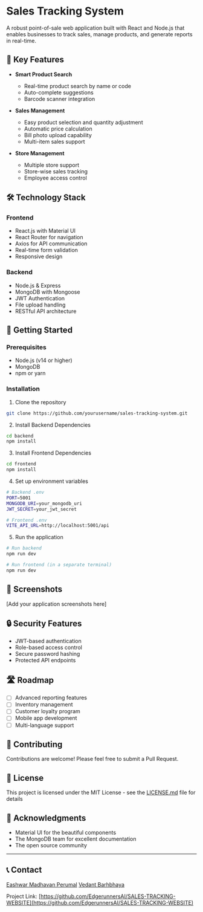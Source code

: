 # Sales Tracking System

A robust point-of-sale web application built with React and Node.js that enables businesses to track sales, manage products, and generate reports in real-time.

## 🌟 Key Features

- **Smart Product Search**
  - Real-time product search by name or code
  - Auto-complete suggestions
  - Barcode scanner integration

- **Sales Management**
  - Easy product selection and quantity adjustment
  - Automatic price calculation
  - Bill photo upload capability
  - Multi-item sales support

- **Store Management**
  - Multiple store support
  - Store-wise sales tracking
  - Employee access control

## 🛠️ Technology Stack

### Frontend
- React.js with Material UI
- React Router for navigation
- Axios for API communication
- Real-time form validation
- Responsive design

### Backend
- Node.js & Express
- MongoDB with Mongoose
- JWT Authentication
- File upload handling
- RESTful API architecture

## 🚀 Getting Started

### Prerequisites
- Node.js (v14 or higher)
- MongoDB
- npm or yarn

### Installation

1. Clone the repository
```bash
git clone https://github.com/yourusername/sales-tracking-system.git
```

2. Install Backend Dependencies
```bash
cd backend
npm install
```

3. Install Frontend Dependencies
```bash
cd frontend
npm install
```

4. Set up environment variables
```bash
# Backend .env
PORT=5001
MONGODB_URI=your_mongodb_uri
JWT_SECRET=your_jwt_secret

# Frontend .env
VITE_API_URL=http://localhost:5001/api
```

5. Run the application
```bash
# Run backend
npm run dev

# Run frontend (in a separate terminal)
npm run dev
```

## 📱 Screenshots

[Add your application screenshots here]

## 🔒 Security Features

- JWT-based authentication
- Role-based access control
- Secure password hashing
- Protected API endpoints

## 🛣️ Roadmap

- [ ] Advanced reporting features
- [ ] Inventory management
- [ ] Customer loyalty program
- [ ] Mobile app development
- [ ] Multi-language support

## 🤝 Contributing

Contributions are welcome! Please feel free to submit a Pull Request.

## 📄 License

This project is licensed under the MIT License - see the [LICENSE.md](LICENSE.md) file for details

## 🙏 Acknowledgments

- Material UI for the beautiful components
- The MongoDB team for excellent documentation
- The open source community

---

## 📞 Contact

[Eashwar Madhavan Perumal](mailto:eashwarmp1012@gmail.com)
[Vedant Barhbhaya](mailto:barbhayavedant@gmail.com)

Project Link: [https://github.com/EdgerunnersAI/SALES-TRACKING-WEBSITE](https://github.com/EdgerunnersAI/SALES-TRACKING-WEBSITE)


